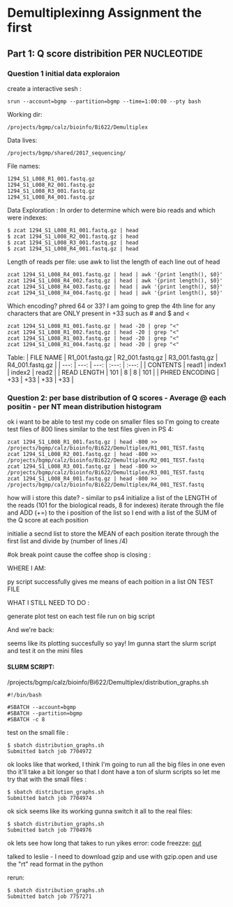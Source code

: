 # Demultiplexinng Assignment the first 
## Part 1: Q score distribition PER NUCLEOTIDE
### Question 1 initial data exploraion
create a interactive sesh : 
```
srun --account=bgmp --partition=bgmp --time=1:00:00 --pty bash
```

Working dir: 
```
/projects/bgmp/calz/bioinfo/Bi622/Demultiplex
```

Data lives: 
```
/projects/bgmp/shared/2017_sequencing/
```

File names: 
```
1294_S1_L008_R1_001.fastq.gz
1294_S1_L008_R2_001.fastq.gz
1294_S1_L008_R3_001.fastq.gz
1294_S1_L008_R4_001.fastq.gz
```

Data Exploration : 
In order to determine which were bio reads and which were indexes: 
```
$ zcat 1294_S1_L008_R1_001.fastq.gz | head
$ zcat 1294_S1_L008_R2_001.fastq.gz | head
$ zcat 1294_S1_L008_R3_001.fastq.gz | head
$ zcat 1294_S1_L008_R4_001.fastq.gz | head
```
Length of reads per file: 
use awk to list the length of each line out of head
```
zcat 1294_S1_L008_R4_001.fastq.gz | head | awk '{print length(), $0}'
zcat 1294_S1_L008_R4_002.fastq.gz | head | awk '{print length(), $0}'
zcat 1294_S1_L008_R4_003.fastq.gz | head | awk '{print length(), $0}'
zcat 1294_S1_L008_R4_004.fastq.gz | head | awk '{print length(), $0}'
```
Which encoding? phred 64 or 33?
I am going to grep the 4th line for any characters that are ONLY present in +33 
such as # and $ and < 
```
zcat 1294_S1_L008_R1_001.fastq.gz | head -20 | grep "<"
zcat 1294_S1_L008_R1_002.fastq.gz | head -20 | grep "<"
zcat 1294_S1_L008_R1_003.fastq.gz | head -20 | grep "<"
zcat 1294_S1_L008_R1_004.fastq.gz | head -20 | grep "<"
```

Table: 
| FILE NAME | R1_001.fastq.gz | R2_001.fastq.gz | R3_001.fastq.gz | R4_001.fastq.gz |
| ---: | ---: | ---: | :---: | :---: |
| CONTENTS | read1 | index1 | index2 | read2 |
| READ LENGTH | 101 | 8 | 8 | 101 |
| PHRED ENCODING | +33 | +33 | +33 | +33 |

### Question 2: per base distribution of Q scores - Average @ each positin - per NT mean distribution histogram 

ok i want to be able to test my code on smaller files so I'm going to create test files of 800 lines similar to the test files given in PS 4: 

```
zcat 1294_S1_L008_R1_001.fastq.gz | head -800 >> /projects/bgmp/calz/bioinfo/Bi622/Demultiplex/R1_001_TEST.fastq 
zcat 1294_S1_L008_R2_001.fastq.gz | head -800 >> /projects/bgmp/calz/bioinfo/Bi622/Demultiplex/R2_001_TEST.fastq 
zcat 1294_S1_L008_R3_001.fastq.gz | head -800 >> /projects/bgmp/calz/bioinfo/Bi622/Demultiplex/R3_001_TEST.fastq 
zcat 1294_S1_L008_R4_001.fastq.gz | head -800 >> /projects/bgmp/calz/bioinfo/Bi622/Demultiplex/R4_001_TEST.fastq 
```

how will i store this date? - similar to ps4
initialize a list of the LENGTH of the reads (101 for the biological reads, 8 for indexes) 
    iterate through the file and ADD (+=) to the i position of the list so I end with a list of the SUM of the Q score at each position 

initialie a secnd list to store the MEAN of each position 
    iterate through the first list and divide by (number of lines /4)

#ok break point cause the coffee shop is closing : 

WHERE I AM: 

py script successfully gives me means of each poition in a list ON TEST FILE

WHAT I STILL NEED TO DO : 

generate plot 
test on each test file
run on big script

And we're back: 

seems like its plotting succesfully so yay! Im gunna start the slurm script and test it on the mini files 

#### SLURM SCRIPT: 
/projects/bgmp/calz/bioinfo/Bi622/Demultiplex/distribution_graphs.sh

```
#!/bin/bash

#SBATCH --account=bgmp
#SBATCH --partition=bgmp
#SBATCH -c 8
```

test on the small file : 
```
$ sbatch distribution_graphs.sh
Submitted batch job 7704972
```

ok looks like that worked, I think I'm going to run all the big files in one even tho it'll take a bit longer so that I dont have a ton of slurm scripts so let me try that with the small files : 

```
$ sbatch distribution_graphs.sh
Submitted batch job 7704974
```
ok sick seems like its working gunna switch it all to the real files: 

```
$ sbatch distribution_graphs.sh
Submitted batch job 7704976
```
ok lets see how long that takes to run 
yikes error: code freezze: 
[out](slurm-7704976.out)

talked to leslie - I need to download gzip and use with gzip.open and use the "rt" read format in the python 

rerun: 
```
$ sbatch distribution_graphs.sh 
Submitted batch job 7757271